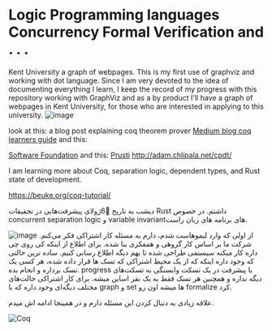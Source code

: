 # Logic Programming languages Concurrency Formal Verification and . . . 

Kent University a graph of webpages.
This is my first use of graphviz and working with dot language. Since I am very devoted to the idea of documenting everything I learn, I keep the record of my progress with this repository working with GraphViz and as a by product I'll have a graph of webpages in Kent University, for those who are interested in applying to this university.
![image](research.svg)


look at this:
a blog post explaining coq theorem prover
[Medium blog coq learners guide](https://medium.com/learning-from-learners/learners-guide-to-coq-theorem-prover-1-e380c9e360b8)
and this:

[Software Foundation](https://softwarefoundations.cis.upenn.edu/)
and this:
[Prusti](https://www.pm.inf.ethz.ch/research/prusti.html)
http://adam.chlipala.net/cpdt/

I am learning more about Coq, separation logic, dependent types, and Rust state of development.

https://beuke.org/coq-tutorial/

دیشب به تاریخ 6ٰژولای پیشرفت‌هایی در تحقیقات Rust داشتم. در خصوص concurrent separation logic و variable invariantهای برنامه های زبان راست.


![image](https://github.com/user-attachments/assets/3a0b268b-be7a-44c1-8f54-b0ff88aa630b)
از اولی که وارد لیموهاست شدم، دارم به مسئله کار اشتراکی فکر می‌کنم. شرکت ما بر اساس کار گروهی و همفکری بنا شده. برای اطلاع از اینکه کی روی چی داره کار میکنه سیستمی طراحی شده تا بهم دیگه اطلاع رسانی کنیم.
ساده ترین حالتی که وجود داره اینکه که از یک محیط اشتراکی که تسک ها قرار داده شده،‌ هر کسی یک تسک برداره و انجام بده. progress یا پیشرفت در یک تسکت وابستگی به تسکت‌های دیگه نداره و همچنین هر تسک فقط به یک نفر اساین میشه.
برای کار اشتراکی حالت‌های مختلف دیگه‌ای وجود داره که با graph و set ها میشه اون رو formalize کرد. 

علاقه زیادی به دنبال کردن این مسئله دارم و در همینجا ادامه اش میدم.


![Coq](https://github.com/user-attachments/assets/2b7745ce-bd8d-4e0e-99dc-0c9df7aa3186)

